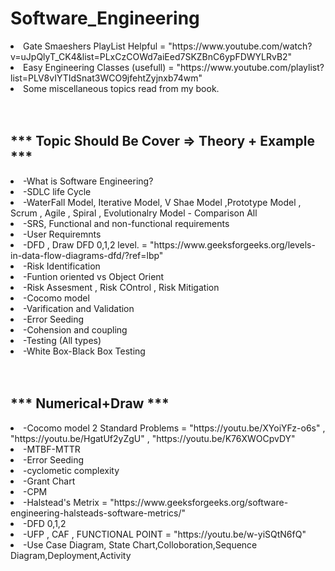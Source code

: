 <h1> Software_Engineering </h1>

<div>
<li>Gate Smaeshers PlayList Helpful = "https://www.youtube.com/watch?v=uJpQlyT_CK4&list=PLxCzCOWd7aiEed7SKZBnC6ypFDWYLRvB2" </li>
<li>Easy Engineering Classes (usefull) = "https://www.youtube.com/playlist?list=PLV8vIYTIdSnat3WCO9jfehtZyjnxb74wm" </li>
<li>Some miscellaneous topics read from my book. </li>
</div>  
</hr></br>  

  

</br>
<div>
<h2>*** Topic Should Be Cover => Theory + Example  ***</h2>  
<li>-What is Software Engineering?</li>
<li>-SDLC life Cycle</li>
<li>-WaterFall Model, Iterative Model, V Shae Model ,Prototype Model , Scrum , Agile ,  Spiral , Evolutionalry Model - Comparison All</li>
<li>-SRS, Functional and non-functional requirements </li>
<li>-User Requiremnts </li>
<li>-DFD , Draw DFD 0,1,2 level. = "https://www.geeksforgeeks.org/levels-in-data-flow-diagrams-dfd/?ref=lbp" </li>
<li>-Risk Identification </li>
<li>-Funtion oriented vs Object Orient </li>
<li>-Risk Assesment , Risk COntrol , Risk Mitigation </li>
<li>-Cocomo model </li>
<li>-Varification and Validation </li>
<li>-Error Seeding </li>
<li>-Cohension and coupling </li>
<li>-Testing (All types) </li>
<li>-White Box-Black Box Testing </li>
</div></br></hr>

<br/>
<div>
<h2>*** Numerical+Draw ***</h2>
<li>-Cocomo model 2 Standard Problems = "https://youtu.be/XYoiYFz-o6s" , "https://youtu.be/HgatUf2yZgU" , "https://youtu.be/K76XWOCpvDY" </ui>
<li>-MTBF-MTTR </li>
<li>-Error Seeding </li>
<li>-cyclometic complexity </li>
<li>-Grant Chart </li>
<li>-CPM </li>
<li>-Halstead's  Metrix = "https://www.geeksforgeeks.org/software-engineering-halsteads-software-metrics/" </li>
<li>-DFD 0,1,2 </li>
<li>-UFP , CAF , FUNCTIONAL POINT  = "https://youtu.be/w-yiSQtN6fQ" </li>
<li>-Use Case Diagram, State Chart,Colloboration,Sequence Diagram,Deployment,Activity</li> 
</div>

